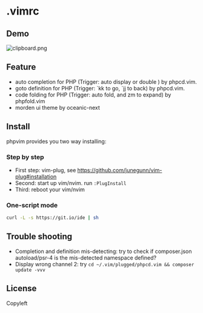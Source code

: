 # .vimrc

## Demo
![clipboard.png](https://sfault-image.b0.upaiyun.com/224/563/2245633107-59c80a2076074)

## Feature
- auto completion for PHP (Trigger: auto display or double <tab>) by phpcd.vim.
- goto definition for PHP (Trigger: &#96;kk to go, &#96;jj to back) by phpcd.vim.
- code folding for PHP (Trigger: auto fold, and zm to expand) by phpfold.vim
- morden ui theme by oceanic-next

## Install
phpvim provides you two way installing:

### Step by step
- First step: vim-plug, see https://github.com/junegunn/vim-plug#installation
- Second: start up vim/nvim. run `:PlugInstall`
- Third: reboot your vim/nvim

### One-script mode
```bash
curl -L -s https://git.io/ide | sh
```

## Trouble shooting
- Completion and definition mis-detecting: try to check if composer.json autoload/psr-4 is the mis-detected namespace defined?
- Display wrong channel 2: try `cd ~/.vim/plugged/phpcd.vim && composer update -vvv`

## License
Copyleft
